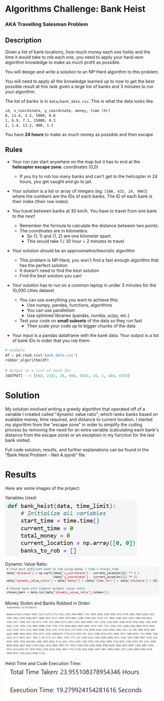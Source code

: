 # Algorithms Challenge: Bank Heist
### AKA Travelling Salesman Problem

## Description

Given a list of bank locations, how much money each one holds and the time it would take to rob each one, you need to apply your hard-won algorithm knowledge to make as much profit as possible.

You will design and write a solution to an NP-Hard algorithm to this problem.

You will need to apply all the knowledge learned up to now to get the best possible result at this task given a large list of banks and 3 minutes to run your algorithm.

The list of banks is in `data/bank_data.csv`. This is what the data looks like.

```csv
id, x_coordinate, y_coordinate, money, time (hr)
0, 11.4, 3.3, 5000, 0.6
1, 6.9, 7.1, 15000, 0.3
2, 1.4, 13.2, 900, 1.1
```

You have **24 hours** to make as much money as possible and then escape.

## Rules

- Your run can start anywhere on the map but it has to end at the **helicopter escape zone**: coordinates (0,0)
    - If you try to rob too many banks and can't get to the helicopter in 24 hours, you get caught and go to jail.

- Your solution is a list or array of integers (eg. `[580, 433, 24, 998]`) where the numbers are the IDs of each banks. The ID of each bank is their index (their row index).

- You travel between banks at 30 km/h. You have to travel from one bank to the next!
    - Remember the formula to calculate the distance between two points.
    - The coordinates are in kilometers.
        - So (1, 1) and (1, 2) are one kilometer apart. 
        - This would take 1 / 30 hour = 2 minutes to travel

- Your solution should be an approximative/heuristic algorithm
    - This problem is NP-Hard, you won't find a fast enough algorithm that has the perfect solution
    - It doesn't need to find the best solution
    - Find the best solution you can!

- Your solution has to run on a common laptop in under 3 minutes for the 10,000 cities dataset
    - You can use everything you want to achieve this:
        - Use numpy, pandas, functions, algorithms
        - You can use parallelism
        - Use optimied libraries (pandas, numba, scipy, etc.)
    - Test your code on **small subsets** of the data so they run fast
        - Then scale your code up to bigger chunks of the data

- Your input is a pandas dataframe with the bank data. Your output is a list of bank IDs in order that you rob them:

```python
# example
df = pd.read_csv('bank_data.csv')
robber_algorithm(df)

# Output is a list of bank IDs
[OUTPUT] --> [664, 2341, 26, 998, 9583, 24, 1, 444, 6783]
```

# Solution
My solution involved writing a greedy algorithm that operated off of a variable I created called "dynamic value ratio", which ranks banks based on available money, time required, and distance to current location. I started my algorithm from the "escape zone" in order to simplify the coding process by removing the need for an extra variable (calculating each bank's distance from the escape zone) or an exception in my function for the last bank visited.

Full code solution, results, and further explanations can be found in the "Bank Heist Problem - Neil A.ipynb" file.

# Results
Here are some images of the project:

Variables Used:
![Variables Used](https://github.com/NeilAucoin/Travelling-Salesman-Problem/blob/main/Assets/variables_used.PNG?raw=true)

Dynamic Value Ratio:
![Dynamic Value Ratio](https://github.com/NeilAucoin/Travelling-Salesman-Problem/blob/main/Assets/dynamic_value_ratio.PNG?raw=true)

Money Stolen and Banks Robbed in Order:
![Money and Banks](https://github.com/NeilAucoin/Travelling-Salesman-Problem/blob/main/Assets/money_and_banks.PNG?raw=true)

Heist Time and Code Execution Time:
![Time Results](https://github.com/NeilAucoin/Travelling-Salesman-Problem/blob/main/Assets/time_results.PNG?raw=true)



